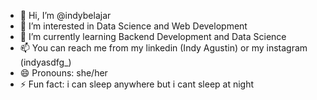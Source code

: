 - 👋 Hi, I’m @indybelajar
- 👀 I’m interested in Data Science and Web Development  
- 🌱 I’m currently learning Backend Development  and Data Science
- 📫 You can reach me from my linkedin (Indy Agustin) or my instagram (indyasdfg_)
- 😄 Pronouns: she/her
- ⚡ Fun fact: i can sleep anywhere but i cant sleep at night

<!---
indybelajar/indybelajar is a ✨ special ✨ repository because its `README.md` (this file) appears on your GitHub profile.
You can click the Preview link to take a look at your changes.
--->
